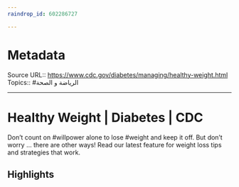 ```yaml
---
raindrop_id: 602286727

---
```


# Metadata
Source URL:: https://www.cdc.gov/diabetes/managing/healthy-weight.html
Topics:: #الرياضة و الصحة

---
# Healthy Weight | Diabetes | CDC

Don’t count on #willpower alone to lose #weight and keep it off. But don’t worry … there are other ways! Read our latest feature for weight loss tips and strategies that work.

## Highlights
